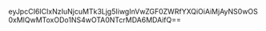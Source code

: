 eyJpcCI6ICIxNzIuNjcuMTk3Ljg5IiwgInVwZGF0ZWRfYXQiOiAiMjAyNS0wOS0xMlQwMToxODo1NS4wOTA0NTcrMDA6MDAifQ==